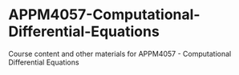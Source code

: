# APPM4057-Computational-Differential-Equations
Course content and other materials for APPM4057 - Computational Differential Equations
